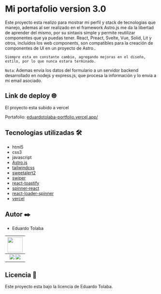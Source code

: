 # Mi portafolio version 3.0
Este proyecto esta realizo para mostrar mi perfil y stack de tecnologias que manejo,  ademas al ser realizado en el framework Astro.js  me da la libertad de aprender del mismo, por su sintaxis simple y permite  reutilizar componentes que ya puedas tener. React, Preact, Svelte, Vue, Solid, Lit y otros, incluidos los web components, son compatibles para la creación de componentes de UI en un proyecto de Astro..

`Siempre esta en constante cambio, agregando mejoras en el diseño, estilo, por lo que nunca estara terminado.`

`Nota`: Ademas envia los datos del formulario a un servidor backend desarrollado en nodejs y express.js, que procesa la información y lo envia a mi email asociado.

## Link de deploy 🌐
El proyecto esta subido a vercel

Portafolio: [ eduardotolaba-portfolio.vercel.app/ ](https://eduardotolaba-portfolio.vercel.app/)

## Tecnologias utilizadas 🛠️

+ html5
+ css3
+ javascript
+ [Astro.js](https://astro.build/)
+ [tailwindcss](https://tailwindcss.com/)
+ [sweetalert2](https://sweetalert2.github.io/)
+ [swiper](https://www.npmjs.com/package/swiper)
+ [react-toastify](https://www.npmjs.com/package/react-toastify)
+ [spinner-react](https://mhnpd.github.io/react-loader-spinner/)
+ [react-loader-spinner](https://mhnpd.github.io/react-loader-spinner/)
+ [vercel](https://vercel.com/)

 ## Autor ✒️
* Eduardo Tolaba


| <img src="https://avatars.githubusercontent.com/u/107260136?v=4" width=50>|
|:-:|
| <a href="https://github.com/TolabaE"><img src="https://img.shields.io/badge/github-%23121011.svg?&style=for-the-badge&logo=github&logoColor=white"/></a> <a href="https://www.linkedin.com/in/tolaba-eduardo-esequiel/"><img src="https://img.shields.io/badge/linkedin%20-%230077B5.svg?&style=for-the-badge&logo=linkedin&logoColor=white"/></a> 


## Licencia 📄
Este proyecto esta bajo la licencia de Eduardo Tolaba.

